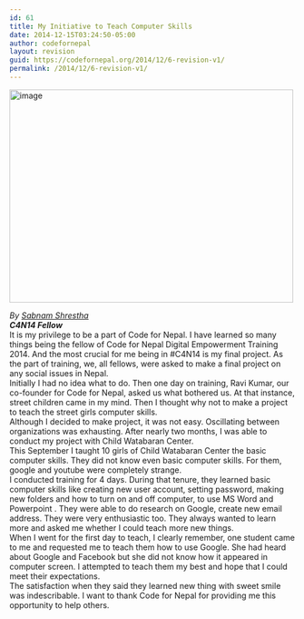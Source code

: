 ```yaml
---
id: 61
title: My Initiative to Teach Computer Skills
date: 2014-12-15T03:24:50-05:00
author: codefornepal
layout: revision
guid: https://codefornepal.org/2014/12/6-revision-v1/
permalink: /2014/12/6-revision-v1/
---
```

<div>
  <img class="alignnone" src="https://31.media.tumblr.com/313d89bafb6805ddcaa01b3f8f003922/tumblr_inline_neft9sfSIC1qb9ga0.jpg" alt="image" width="500" height="375" /></p> 
  
  <div>
  </div>
  
  <div>
    <em>By <a href="https://twitter.com/shabbushrestha" target="_blank">Sabnam Shrestha</a></em>
  </div>
  
  <div>
    <em><strong>C4N14 Fellow</strong></em>
  </div>
  
  <div>
  </div>
</div>

<div>
  It is my privilege to be a part of Code for Nepal. I have learned so many things being the fellow of Code for Nepal Digital Empowerment Training 2014. And the most crucial for me being in #C4N14 is my final project. As the part of training, we, all fellows, were asked to make a final project on any social issues in Nepal.
</div>

<div>
</div>

<div>
  <!-- more -->
</div>

<div>
  Initially I had no idea what to do. Then one day on training, Ravi Kumar, our co-founder for Code for Nepal, asked us what bothered us. At that instance, street children came in my mind. Then I thought why not to make a project to teach the street girls computer skills.
</div>

<div>
</div>

<div>
</div>

<div>
  Although I decided to make project, it was not easy. Oscillating between organizations was exhausting. After nearly two months, I was able to conduct my project with Child Watabaran Center.
</div>

<div>
</div>

<div>
</div>

<div>
  This September I taught 10 girls of Child Watabaran Center the basic computer skills. They did not know even basic computer skills. For them, google and youtube were completely strange.
</div>

<div>
</div>

<div>
</div>

<div>
  I conducted training for 4 days. During that tenure, they learned basic computer skills like creating new user account, setting password, making new folders and how to turn on and off computer, to use MS Word and Powerpoint . They were able to do research on Google, create new email address. They were very enthusiastic too. They always wanted to learn more and asked me whether I could teach more new things.
</div>

<div>
</div>

<div>
</div>

<div>
  When I went for the first day to teach, I clearly remember, one student came to me and requested me to teach them how to use Google. She had heard about Google and Facebook but she did not know how it appeared in computer screen. I attempted to teach them my best and hope that I could meet their expectations.
</div>

<div>
</div>

<div>
</div>

<div>
  The satisfaction when they said they learned new thing with sweet smile was indescribable. I want to thank Code for Nepal for providing me this opportunity to help others.
</div>